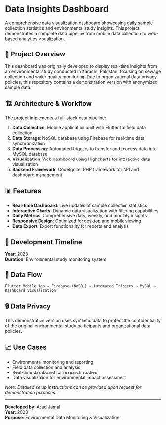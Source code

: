 # Data Insights Dashboard

A comprehensive data visualization dashboard showcasing daily sample collection statistics and environmental study insights. This project demonstrates a complete data pipeline from mobile data collection to web-based analytics visualization.

## 🎯 Project Overview

This dashboard was originally developed to display real-time insights from an environmental study conducted in Karachi, Pakistan, focusing on sewage collection and water quality monitoring. Due to organizational data privacy policies, this repository contains a demonstration version with anonymized sample data.

## 🏗️ Architecture & Workflow

The project implements a full-stack data pipeline:

1. **Data Collection**: Mobile application built with Flutter for field data collection
2. **Data Storage**: NoSQL database using Firebase for real-time data synchronization
3. **Data Processing**: Automated triggers to transfer and process data into MySQL database
4. **Visualization**: Web dashboard using Highcharts for interactive data visualization
5. **Backend Framework**: CodeIgniter PHP framework for API and dashboard management


## 📊 Features

- **Real-time Dashboard**: Live updates of sample collection statistics
- **Interactive Charts**: Dynamic data visualization with filtering capabilities
- **Daily Metrics**: Comprehensive daily, weekly, and monthly insights
- **Responsive Design**: Optimized for desktop and mobile viewing
- **Data Export**: Export functionality for reports and analysis

## 🚀 Development Timeline

**Year**: 2023  
**Duration**: Environmental study monitoring system

## 📱 Data Flow

```
Flutter Mobile App → Firebase (NoSQL) → Automated Triggers → MySQL → Dashboard Visualization
```

## 🔒 Data Privacy

This demonstration version uses synthetic data to protect the confidentiality of the original environmental study participants and organizational data policies.

## 📈 Use Cases

- Environmental monitoring and reporting
- Field data collection and analysis
- Real-time dashboard for research studies
- Data visualization for environmental impact assessment


*Note: Detailed setup instructions can be provided upon request for demonstration purposes.*

---

**Developed by**: Asad Jamal  
**Year**: 2023  
**Purpose**: Environmental Data Monitoring & Visualization
